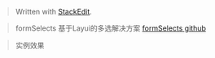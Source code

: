 


> Written with [StackEdit](https://stackedit.io/).


> formSelects 基于Layui的多选解决方案
[formSelects github ](https://hnzzmsf.github.io/example/example_v4.html#methods-data)

>实例效果

<!--stackedit_data:
eyJoaXN0b3J5IjpbLTEzNTQ2MTk1OTddfQ==
-->